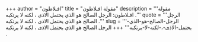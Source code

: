 +++
author = "افـلاطون"
title = "مقولة افـلاطون"
description = '''مقولة افـلاطون: الرجل الصالح هو الذي يحتمل الاذى ، لكنه لا يرتكبه .'''
quote = '''الرجل الصالح هو الذي يحتمل الاذى ، لكنه لا يرتكبه .'''
slug = '''الرجل-الصالح-هو-الذي-يحتمل-الاذى-،-لكنه-لا-يرتكبه'''
+++
الرجل الصالح هو الذي يحتمل الاذى ، لكنه لا يرتكبه .
